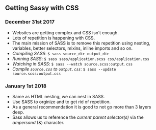 ## Getting Sassy with CSS ##

### December 31st 2017 ###
- Websites are getting complex and CSS isn't enough.
- Lots of repetition is happening with CSS.
- The main mission of SASS is to remove this repetition using nesting, variables, better selectors, mixins, inline imports and so on.
- *Compiling SASS*: `$ sass source_dir output_dir`
- *Running SASS*: `$ sass sass/application.scss css/application.css`
- *Watching in SASS*: `$ sass --watch source.scss:output.css`
- *Compile `source.css` to `output.css`*: `$ sass --update source.scss:output.css`

### January 1st 2018 ###
- Same as HTML nesting, we can nest in SASS.
- Use SASS to orginize and to get rid of repetition.
- As a general recommendation it is good to not go more than 3 layers deep.
- Sass allows us to reference the *current parent selector(s)* via the *ampersand* (&) character.